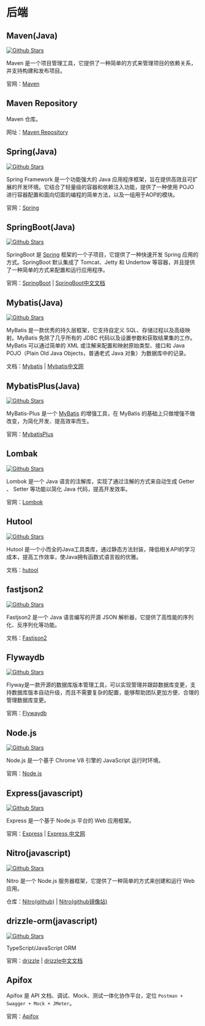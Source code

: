 # 后端

## Maven(Java)

[![Github Stars](https://img.shields.io/github/stars/apache/maven)](https://github.com/apache/maven)

Maven 是一个项目管理工具，它提供了一种简单的方式来管理项目的依赖关系，并支持构建和发布项目。

官网：[Maven](https://maven.apache.org)

## Maven Repository

Maven 仓库。

网址：[Maven Repository](https://mvnrepository.com)

## Spring(Java)

[![Github Stars](https://img.shields.io/github/stars/spring-projects/spring-framework)](https://github.com/spring-projects/spring-framework)

Spring Framework 是一个功能强大的 Java 应用程序框架，旨在提供高效且可扩展的开发环境。它结合了轻量级的容器和依赖注入功能，提供了一种使用 POJO 进行容器配置和面向切面的编程的简单方法，以及一组用于AOP的模块。

官网：[Spring](https://spring.io)

## SpringBoot(Java)

[![Github Stars](https://img.shields.io/github/stars/spring-projects/spring-boot)](https://github.com/spring-projects/spring-boot)

SpringBoot 是 [Spring](#spring) 框架的一个子项目，它提供了一种快速开发 Spring 应用的方式。SpringBoot 默认集成了 Tomcat、Jetty 和 Undertow 等容器，并且提供了一种简单的方式来配置和运行应用程序。

官网：[SpringBoot](https://spring.io/projects/spring-boot) | [SpringBoot中文文档](https://springdoc.cn/spring-boot)

## Mybatis(Java)

[![Github Stars](https://img.shields.io/github/stars/mybatis/mybatis-3)](https://github.com/mybatis/mybatis-3)

MyBatis 是一款优秀的持久层框架，它支持自定义 SQL、存储过程以及高级映射。MyBatis 免除了几乎所有的 JDBC 代码以及设置参数和获取结果集的工作。MyBatis 可以通过简单的 XML 或注解来配置和映射原始类型、接口和 Java POJO（Plain Old Java Objects，普通老式 Java 对象）为数据库中的记录。

文档：[Mybatis](https://mybatis.org/mybatis-3/) | [Mybatis中文网](https://mybatis.net.cn/)

## MybatisPlus(Java)

[![Github Stars](https://img.shields.io/github/stars/baomidou/mybatis-plus)](https://github.com/baomidou/mybatis-plus)

MyBatis-Plus 是一个 [MyBatis](#mybatis) 的增强工具，在 MyBatis 的基础上只做增强不做改变，为简化开发、提高效率而生。

官网：[MybatisPlus](https://baomidou.com)

## Lombak

[![Github Stars](https://img.shields.io/github/stars/rzwitserloot/lombok)](https://github.com/rzwitserloot/lombok)

Lombok 是一个 Java 语言的注解库，实现了通过注解的方式来自动生成 Getter 、 Setter 等功能以简化 Java 代码，提高开发效率。

官网：[Lombok](https://projectlombok.org)

## Hutool

[![Github Stars](https://img.shields.io/github/stars/looly/hutool)](https://github.com/looly/hutool)

Hutool 是一个小而全的Java工具类库，通过静态方法封装，降低相关API的学习成本，提高工作效率，使Java拥有函数式语言般的优雅。

文档：[hutool](https://hutool.cn)

## fastjson2

[![Github Stars](https://img.shields.io/github/stars/alibaba/fastjson2)](https://github.com/alibaba/fastjson2)

Fastjson2 是一个 Java 语言编写的开源 JSON 解析器，它提供了高性能的序列化、反序列化等功能。

文档：[Fastjson2](https://alibaba.github.io/fastjson2)

## Flywaydb

[![Github Stars](https://img.shields.io/github/stars/flyway/flyway)](https://github.com/flyway/flyway)

Flyway是一款开源的数据库版本管理工具，可以实现管理并跟踪数据库变更，支持数据库版本自动升级，而且不需要复杂的配置，能够帮助团队更加方便、合理的管理数据库变更。

官网：[Flywaydb](https://flywaydb.org)

## Node.js

[![Github Stars](https://img.shields.io/github/stars/nodejs/node)](https://github.com/nodejs/node)

Node.js 是一个基于 Chrome V8 引擎的 JavaScript 运行时环境。

官网：[Node.js](https://nodejs.org)

## Express(javascript)

[![Github Stars](https://img.shields.io/github/stars/expressjs/express)](https://github.com/expressjs/express)

Express 是一个基于 Node.js 平台的 Web 应用框架。

官网：[Express](https://expressjs.com) | [Express 中文网](https://express.nodejs.cn)

## Nitro(javascript)

[![Github Stars](https://img.shields.io/github/stars/unjs/nitro)](https://github.com/unjs/nitro)

Nitro 是一个 Node.js 服务器框架，它提供了一种简单的方式来创建和运行 Web 应用。

仓库：[Nitro(github)](https://github.com/unjs/nitro) | [Nitro(github镜像站)](https://github.com/unjs/nitro)

## drizzle-orm(javascript)

[![Github Stars](https://img.shields.io/github/stars/drizzle-team/drizzle-orm)](https://github.com/drizzle-team/drizzle-orm)

TypeScript/JavaScript ORM

官网：[drizzle](https://github.com/drizzle-team/drizzle-orm) | [drizzle中文文档](https://drizzle.zhcndoc.com/)

## Apifox

Apifox 是 API 文档、调试、Mock、测试一体化协作平台，定位 `Postman + Swagger + Mock + JMeter`。

官网：[Apifox](https://apifox.com)
